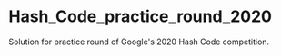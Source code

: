 # Hash_Code_practice_round_2020
Solution for practice round of Google's 2020 Hash Code competition.
